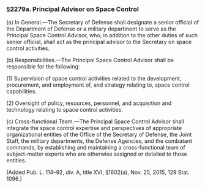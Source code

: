 ### §2279a. Principal Advisor on Space Control ###

(a) In General.—The Secretary of Defense shall designate a senior official of the Department of Defense or a military department to serve as the Principal Space Control Advisor, who, in addition to the other duties of such senior official, shall act as the principal advisor to the Secretary on space control activities.

(b) Responsibilities.—The Principal Space Control Advisor shall be responsible for the following:

(1) Supervision of space control activities related to the development, procurement, and employment of, and strategy relating to, space control capabilities.

(2) Oversight of policy, resources, personnel, and acquisition and technology relating to space control activities.

(c) Cross-functional Team.—The Principal Space Control Advisor shall integrate the space control expertise and perspectives of appropriate organizational entities of the Office of the Secretary of Defense, the Joint Staff, the military departments, the Defense Agencies, and the combatant commands, by establishing and maintaining a cross-functional team of subject-matter experts who are otherwise assigned or detailed to those entities.

(Added Pub. L. 114–92, div. A, title XVI, §1602(a), Nov. 25, 2015, 129 Stat. 1096.)